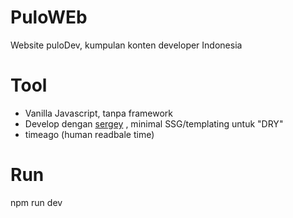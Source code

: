 # PuloWEb
Website puloDev, kumpulan konten developer Indonesia

# Tool
- Vanilla Javascript, tanpa framework
- Develop dengan [sergey](https://sergey.cool/) , minimal SSG/templating untuk "DRY"
- timeago (human readbale time)

# Run
npm run dev
